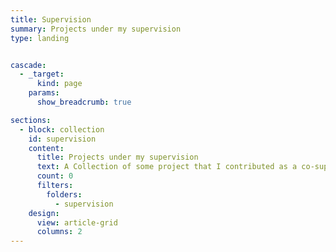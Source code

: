 ```yaml
---
title: Supervision
summary: Projects under my supervision
type: landing


cascade:
  - _target:
      kind: page
    params:
      show_breadcrumb: true

sections:
  - block: collection
    id: supervision
    content:
      title: Projects under my supervision
      text: A Collection of some project that I contributed as a co-supervisor.
      count: 0
      filters:
        folders:
          - supervision
    design:
      view: article-grid
      columns: 2
---
```


